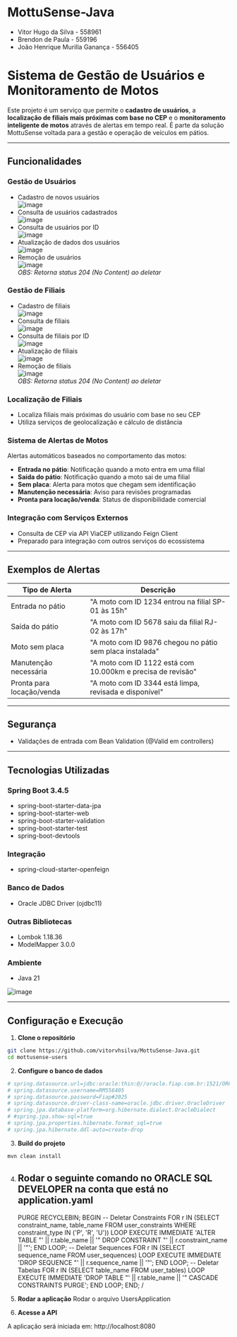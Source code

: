 # MottuSense-Java

- Vitor Hugo da Silva - 558961
- Brendon de Paula - 559196
- João Henrique Murilla Ganança - 556405

# Sistema de Gestão de Usuários e Monitoramento de Motos

Este projeto é um serviço que permite o **cadastro de usuários**, a **localização de filiais mais próximas com base no CEP** e o **monitoramento inteligente de motos** através de alertas em tempo real. É parte da solução MottuSense voltada para a gestão e operação de veículos em pátios.

---

## Funcionalidades

### Gestão de Usuários
- Cadastro de novos usuários  
![image](https://github.com/user-attachments/assets/333554ff-16f9-4917-b4b7-f7e7a71ee066)
- Consulta de usuários cadastrados  
![image](https://github.com/user-attachments/assets/d5584ea0-a16c-43ee-844d-316afe148ab2)
- Consulta de usuários por ID  
![image](https://github.com/user-attachments/assets/9f94c655-5e7a-4b00-b9cd-b60fe6778b1a)
- Atualização de dados dos usuários  
![image](https://github.com/user-attachments/assets/00274857-c294-454a-83e0-6c43238960f2)
- Remoção de usuários  
![image](https://github.com/user-attachments/assets/6aa051d2-5d03-4bd6-8e38-02d0b7ae8ce9)  
*OBS: Retorna status 204 (No Content) ao deletar*

### Gestão de Filiais
- Cadastro de filiais  
![image](https://github.com/user-attachments/assets/68c41186-545a-4818-9208-a08d85302a12)
- Consulta de filiais  
![image](https://github.com/user-attachments/assets/40fb35a3-407b-4f50-8ade-b02e2abd79fd)
- Consulta de filiais por ID  
![image](https://github.com/user-attachments/assets/2cac60e6-45e5-456c-845a-1fbad4a300db)
- Atualização de filiais  
![image](https://github.com/user-attachments/assets/529d5648-2e6b-49ae-a0d4-a0b48cedb535)
- Remoção de filiais  
![image](https://github.com/user-attachments/assets/548a352f-f1e3-469d-8ba4-a2ae4f091361)  
*OBS: Retorna status 204 (No Content) ao deletar*

### Localização de Filiais
- Localiza filiais mais próximas do usuário com base no seu CEP
- Utiliza serviços de geolocalização e cálculo de distância

### Sistema de Alertas de Motos
Alertas automáticos baseados no comportamento das motos:
- **Entrada no pátio**: Notificação quando a moto entra em uma filial
- **Saída do pátio**: Notificação quando a moto sai de uma filial
- **Sem placa**: Alerta para motos que chegam sem identificação
- **Manutenção necessária**: Aviso para revisões programadas
- **Pronta para locação/venda**: Status de disponibilidade comercial

### Integração com Serviços Externos
- Consulta de CEP via API ViaCEP utilizando Feign Client
- Preparado para integração com outros serviços do ecossistema

---

## Exemplos de Alertas
| Tipo de Alerta              | Descrição                                                                 |
|-----------------------------|---------------------------------------------------------------------------|
| Entrada no pátio            | "A moto com ID 1234 entrou na filial SP-01 às 15h"                        |
| Saída do pátio              | "A moto com ID 5678 saiu da filial RJ-02 às 17h"                          |
| Moto sem placa              | "A moto com ID 9876 chegou no pátio sem placa instalada"                  |
| Manutenção necessária       | "A moto com ID 1122 está com 10.000km e precisa de revisão"               |
| Pronta para locação/venda   | "A moto com ID 3344 está limpa, revisada e disponível"                    |

---

## Segurança
- Validações de entrada com Bean Validation (@Valid em controllers)

---

## Tecnologias Utilizadas

### Spring Boot 3.4.5
- spring-boot-starter-data-jpa
- spring-boot-starter-web
- spring-boot-starter-validation
- spring-boot-starter-test
- spring-boot-devtools

### Integração
- spring-cloud-starter-openfeign

### Banco de Dados
- Oracle JDBC Driver (ojdbc11)

### Outras Bibliotecas
- Lombok 1.18.36
- ModelMapper 3.0.0

### Ambiente
- Java 21

![image](https://github.com/user-attachments/assets/b25bd178-9471-423c-aa61-d36bb7294c5e)

---

## Configuração e Execução

1. **Clone o repositório**
```bash
git clone https://github.com/vitorvhsilva/MottuSense-Java.git
cd mottusense-users
```

2. **Configure o banco de dados**
```bash
# spring.datasource.url=jdbc:oracle:thin:@//oracle.fiap.com.br:1521/ORCL
# spring.datasource.username=RM556405
# spring.datasource.password=Fiap#2025
# spring.datasource.driver-class-name=oracle.jdbc.driver.OracleDriver
# spring.jpa.database-platform=org.hibernate.dialect.OracleDialect
# #spring.jpa.show-sql=true
# spring.jpa.properties.hibernate.format_sql=true
# spring.jpa.hibernate.ddl-auto=create-drop
```
3. **Build do projeto**
```bash
mvn clean install
```
4. **Rodar o seguinte comando no ORACLE SQL DEVELOPER na conta que está no application.yaml**
   ----------------------------------------------------
   PURGE RECYCLEBIN;
BEGIN
  -- Deletar Constraints
  FOR r IN (SELECT constraint_name, table_name 
            FROM user_constraints 
            WHERE constraint_type IN ('P', 'R', 'U')) LOOP
    EXECUTE IMMEDIATE 'ALTER TABLE "' || r.table_name || '" DROP CONSTRAINT "' || r.constraint_name || '"';
  END LOOP;
  -- Deletar Sequences
  FOR r IN (SELECT sequence_name FROM user_sequences) LOOP
    EXECUTE IMMEDIATE 'DROP SEQUENCE "' || r.sequence_name || '"';
  END LOOP;
  -- Deletar Tabelas
  FOR r IN (SELECT table_name FROM user_tables) LOOP
    EXECUTE IMMEDIATE 'DROP TABLE "' || r.table_name || '" CASCADE CONSTRAINTS PURGE';
  END LOOP;
END;
/

6. **Rodar a aplicação**
Rodar o arquivo UsersApplication

7. **Acesse a API**

A aplicação será iniciada em: http://localhost:8080
